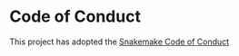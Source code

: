 # Code of Conduct

This project has adopted the [Snakemake Code of Conduct](https://github.com/snakemake/snakemake/blob/main/CODE_OF_CONDUCT.md)
